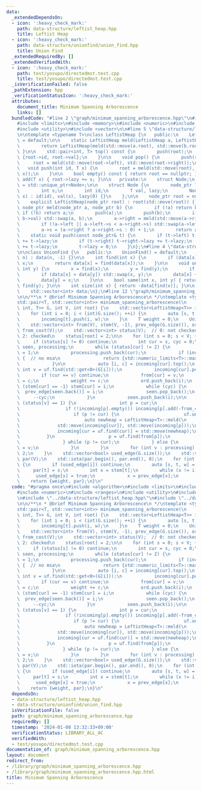 ```yaml
---
data:
  _extendedDependsOn:
  - icon: ':heavy_check_mark:'
    path: data-structure/leftist_heap.hpp
    title: Leftist Heap
  - icon: ':heavy_check_mark:'
    path: data-structure/unionfind/union_find.hpp
    title: Union Find
  _extendedRequiredBy: []
  _extendedVerifiedWith:
  - icon: ':heavy_check_mark:'
    path: test/yosupo/directedmst.test.cpp
    title: test/yosupo/directedmst.test.cpp
  _isVerificationFailed: false
  _pathExtension: hpp
  _verificationStatusIcon: ':heavy_check_mark:'
  attributes:
    document_title: Minimum Spanning Arborescence
    links: []
  bundledCode: "#line 2 \"graph/minimum_spanning_arborescence.hpp\"\n#include <algorithm>\n\
    #include <limits>\n#include <memory>\n#include <numeric>\n#include <ranges>\n\
    #include <utility>\n#include <vector>\n\n#line 5 \"data-structure/leftist_heap.hpp\"\
    \n\ntemplate <typename T>\nclass LeftistHeap {\n   public:\n    LeftistHeap()\
    \ = default;\n\n    static LeftistHeap meld(LeftistHeap a, LeftistHeap b) {\n\
    \        return LeftistHeap(meld(std::move(a.root), std::move(b.root)));\n   \
    \ }\n\n    std::pair<int, T> top() const {\n        push(root);\n        return\
    \ {root->id, root->val};\n    }\n\n    void pop() {\n        push(root);\n   \
    \     root = meld(std::move(root->left), std::move(root->right));\n    }\n\n \
    \   void push(int id, T x) {\n        root = meld(std::move(root), std::make_unique<Node>(id,\
    \ x));\n    }\n\n    bool empty() const { return root == nullptr; }\n\n    void\
    \ add(T x) { root->lazy += x; }\n\n   private:\n    struct Node;\n    using node_ptr\
    \ = std::unique_ptr<Node>;\n\n    struct Node {\n        node_ptr left, right;\n\
    \        int s;\n        int id;\n        T val, lazy;\n        Node(int id, T\
    \ x) : id(id), val(x), lazy(0) {}\n    };\n\n    node_ptr root = nullptr;\n\n\
    \    explicit LeftistHeap(node_ptr root) : root(std::move(root)) {}\n\n    static\
    \ node_ptr meld(node_ptr a, node_ptr b) {\n        if (!a) return b;\n       \
    \ if (!b) return a;\n        push(a);\n        push(b);\n        if (a->val >\
    \ b->val) std::swap(a, b);\n        a->right = meld(std::move(a->right), std::move(b));\n\
    \        if (!a->left || a->left->s < a->right->s) std::swap(a->left, a->right);\n\
    \        a->s = (a->right ? a->right->s : 0) + 1;\n        return a;\n    }\n\n\
    \    static void push(const node_ptr& t) {\n        if (t->left) t->left->lazy\
    \ += t->lazy;\n        if (t->right) t->right->lazy += t->lazy;\n        t->val\
    \ += t->lazy;\n        t->lazy = 0;\n    }\n};\n#line 4 \"data-structure/unionfind/union_find.hpp\"\
    \n\nclass UnionFind {\n   public:\n    UnionFind() = default;\n    explicit UnionFind(int\
    \ n) : data(n, -1) {}\n\n    int find(int x) {\n        if (data[x] < 0) return\
    \ x;\n        return data[x] = find(data[x]);\n    }\n\n    void unite(int x,\
    \ int y) {\n        x = find(x);\n        y = find(y);\n        if (x == y) return;\n\
    \        if (data[x] > data[y]) std::swap(x, y);\n        data[x] += data[y];\n\
    \        data[y] = x;\n    }\n\n    bool same(int x, int y) { return find(x) ==\
    \ find(y); }\n\n    int size(int x) { return -data[find(x)]; }\n\n   private:\n\
    \    std::vector<int> data;\n};\n#line 12 \"graph/minimum_spanning_arborescence.hpp\"\
    \n\n/**\n * @brief Minimum Spanning Arborescence\n */\ntemplate <typename T>\n\
    std::pair<T, std::vector<int>> minimum_spanning_arborescence(\n    std::vector<std::tuple<int,\
    \ int, T>> G, int V, int root) {\n    std::vector<LeftistHeap<T>> incoming(V);\n\
    \    for (int i = 0; i < (int)G.size(); ++i) {\n        auto [s, t, w] = G[i];\n\
    \        incoming[t].push(i, w);\n    }\n    T weight = 0;\n    UnionFind uf(V);\n\
    \    std::vector<int> from(V), stem(V, -1), prev_edge(G.size()), ord;\n    std::vector<T>\
    \ from_cost(V);\n    std::vector<int> status(V);  // 0: not checked, 1: cheking,\
    \ 2: checked\n    status[root] = 2;\n\n    for (int s = 0; s < V; ++s) {\n   \
    \     if (status[s] != 0) continue;\n        int cur = s, cyc = 0;\n        std::vector<int>\
    \ seen, processing;\n        while (status[cur] != 2) {\n            status[cur]\
    \ = 1;\n            processing.push_back(cur);\n            if (incoming[cur].empty())\
    \ {  // no msa\n                return {std::numeric_limits<T>::max(), std::vector<int>()};\n\
    \            }\n\n            auto [i, c] = incoming[cur].top();\n           \
    \ int v = uf.find(std::get<0>(G[i]));\n            incoming[cur].pop();\n    \
    \        if (cur == v) continue;\n            from[cur] = v;\n            from_cost[cur]\
    \ = c;\n            weight += c;\n            ord.push_back(i);\n            if\
    \ (stem[cur] == -1) stem[cur] = i;\n            while (cyc) {\n              \
    \  prev_edge[seen.back()] = i;\n                seen.pop_back();\n           \
    \     --cyc;\n            }\n            seen.push_back(i);\n\n            if\
    \ (status[v] == 1) {\n                int p = cur;\n                do {\n   \
    \                 if (!incoming[p].empty()) incoming[p].add(-from_cost[p]);\n\
    \                    if (p != cur) {\n                        uf.unite(p, cur);\n\
    \                        auto newheap = LeftistHeap<T>::meld(\n              \
    \              std::move(incoming[cur]), std::move(incoming[p]));\n          \
    \              incoming[cur = uf.find(cur)] = std::move(newheap);\n          \
    \          }\n                    p = uf.find(from[p]);\n                    ++cyc;\n\
    \                } while (p != cur);\n            } else {\n                cur\
    \ = v;\n            }\n        }\n        for (int v : processing) status[v] =\
    \ 2;\n    }\n    std::vector<bool> used_edge(G.size());\n    std::vector<int>\
    \ par(V);\n    std::iota(par.begin(), par.end(), 0);\n    for (int i : ord | std::views::reverse)\
    \ {\n        if (used_edge[i]) continue;\n        auto [s, t, w] = G[i];\n   \
    \     par[t] = s;\n        int x = stem[t];\n        while (x != i) {\n      \
    \      used_edge[x] = true;\n            x = prev_edge[x];\n        }\n    }\n\
    \    return {weight, par};\n}\n"
  code: "#pragma once\n#include <algorithm>\n#include <limits>\n#include <memory>\n\
    #include <numeric>\n#include <ranges>\n#include <utility>\n#include <vector>\n\
    \n#include \"../data-structure/leftist_heap.hpp\"\n#include \"../data-structure/unionfind/union_find.hpp\"\
    \n\n/**\n * @brief Minimum Spanning Arborescence\n */\ntemplate <typename T>\n\
    std::pair<T, std::vector<int>> minimum_spanning_arborescence(\n    std::vector<std::tuple<int,\
    \ int, T>> G, int V, int root) {\n    std::vector<LeftistHeap<T>> incoming(V);\n\
    \    for (int i = 0; i < (int)G.size(); ++i) {\n        auto [s, t, w] = G[i];\n\
    \        incoming[t].push(i, w);\n    }\n    T weight = 0;\n    UnionFind uf(V);\n\
    \    std::vector<int> from(V), stem(V, -1), prev_edge(G.size()), ord;\n    std::vector<T>\
    \ from_cost(V);\n    std::vector<int> status(V);  // 0: not checked, 1: cheking,\
    \ 2: checked\n    status[root] = 2;\n\n    for (int s = 0; s < V; ++s) {\n   \
    \     if (status[s] != 0) continue;\n        int cur = s, cyc = 0;\n        std::vector<int>\
    \ seen, processing;\n        while (status[cur] != 2) {\n            status[cur]\
    \ = 1;\n            processing.push_back(cur);\n            if (incoming[cur].empty())\
    \ {  // no msa\n                return {std::numeric_limits<T>::max(), std::vector<int>()};\n\
    \            }\n\n            auto [i, c] = incoming[cur].top();\n           \
    \ int v = uf.find(std::get<0>(G[i]));\n            incoming[cur].pop();\n    \
    \        if (cur == v) continue;\n            from[cur] = v;\n            from_cost[cur]\
    \ = c;\n            weight += c;\n            ord.push_back(i);\n            if\
    \ (stem[cur] == -1) stem[cur] = i;\n            while (cyc) {\n              \
    \  prev_edge[seen.back()] = i;\n                seen.pop_back();\n           \
    \     --cyc;\n            }\n            seen.push_back(i);\n\n            if\
    \ (status[v] == 1) {\n                int p = cur;\n                do {\n   \
    \                 if (!incoming[p].empty()) incoming[p].add(-from_cost[p]);\n\
    \                    if (p != cur) {\n                        uf.unite(p, cur);\n\
    \                        auto newheap = LeftistHeap<T>::meld(\n              \
    \              std::move(incoming[cur]), std::move(incoming[p]));\n          \
    \              incoming[cur = uf.find(cur)] = std::move(newheap);\n          \
    \          }\n                    p = uf.find(from[p]);\n                    ++cyc;\n\
    \                } while (p != cur);\n            } else {\n                cur\
    \ = v;\n            }\n        }\n        for (int v : processing) status[v] =\
    \ 2;\n    }\n    std::vector<bool> used_edge(G.size());\n    std::vector<int>\
    \ par(V);\n    std::iota(par.begin(), par.end(), 0);\n    for (int i : ord | std::views::reverse)\
    \ {\n        if (used_edge[i]) continue;\n        auto [s, t, w] = G[i];\n   \
    \     par[t] = s;\n        int x = stem[t];\n        while (x != i) {\n      \
    \      used_edge[x] = true;\n            x = prev_edge[x];\n        }\n    }\n\
    \    return {weight, par};\n}\n"
  dependsOn:
  - data-structure/leftist_heap.hpp
  - data-structure/unionfind/union_find.hpp
  isVerificationFile: false
  path: graph/minimum_spanning_arborescence.hpp
  requiredBy: []
  timestamp: '2024-01-08 13:32:33+09:00'
  verificationStatus: LIBRARY_ALL_AC
  verifiedWith:
  - test/yosupo/directedmst.test.cpp
documentation_of: graph/minimum_spanning_arborescence.hpp
layout: document
redirect_from:
- /library/graph/minimum_spanning_arborescence.hpp
- /library/graph/minimum_spanning_arborescence.hpp.html
title: Minimum Spanning Arborescence
---
```

